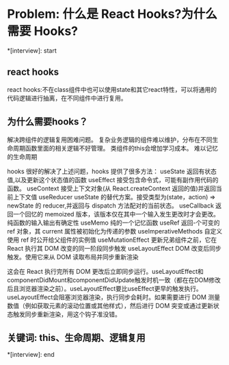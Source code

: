 # Problem: 什么是 React Hooks?为什么需要 Hooks?

*[interview]: start
## react hooks
react hooks:不在class组件中也可以使用state和其它react特性，可以将通用的代码逻辑进行抽离，在不同组件中进行复用。

## 为什么需要hooks？
解决跨组件的逻辑复用困难问题。
复杂业务逻辑的组件难以维护，分布在不同生命周期函数里面的相关逻辑不好管理。
类组件的this会增加学习成本。
难以记忆的生命周期

hooks 很好的解决了上述问题，hooks 提供了很多方法：
useState 返回有状态值,以及更新这个状态值的函数
useEffect 接受包含命令式，可能有副作用代码的函数。
useContext 接受上下文对象(从 React.createContext 返回的值)并返回当前上下文值
useReducer useState 的替代方案。接受类型为(state，action) => newState 的 reducer,并返回与 dispatch 方法配对的当前状态。
useCallback 返回一个回忆的 memoized 版本，该版本仅在其中一个输入发生更改时才会更改。纯函数的输入输出有确定性
useMemo 纯的一个记忆函数
useRef 返回-个可变的 ref 对象，其 current 属性被初始化为传递的参数
useImperativeMethods 自定义使用 ref 时公开给父组件的实例值
useMutationEffect 更新兄弟组件之前，它在 React 执行其 DOM 改变的同一阶段同步触发
useLayoutEffect DOM 改变后同步触发。使用它来从 DOM 读取布局并同步重新渲染

这会在 React 执行完所有 DOM 更改后立即同步运行。useLayoutEffect和componentDidMount和componentDidUpdate触发时机一致（都在在DOM修改后且浏览器渲染之前）。useLayoutEffect要比useEffect更早的触发执行。useLayoutEffect会阻塞浏览器渲染，执行同步会耗时。如果需要进行 DOM 测量数值（例如获取元素的滚动位置或其他样式），然后进行 DOM 突变或通过更新状态触发同步重新渲染，用这个钩子准没错。

## 关键词: this、生命周期、逻辑复用
*[interview]: end
